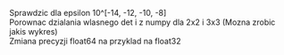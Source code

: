 Sprawdzic dla epsilon 10^[-14, -12, -10, -8]  
Porownac dzialania wlasnego det i z numpy dla 2x2 i 3x3 (Mozna zrobic jakis wykres)  
Zmiana precyzji float64 na przyklad na float32 
